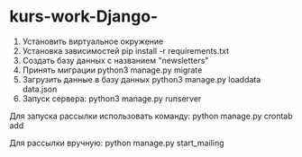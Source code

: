 # kurs-work-Django-
1) Установить виртуальное окружение
2) Установка зависимостей  pip install -r requirements.txt
3) Создать базу данных с названием "newsletters"
4) Принять миграции python3 manage.py migrate
5) Загрузить данные в базу данных  python3 manage.py loaddata data.json
6) Запуск сервера: python3 manage.py runserver



Для запуска рассылки иcпользовать команду: 
python manage.py crontab add

Для рассылки вручную:
python manage.py start_mailing
